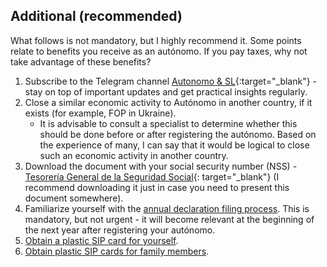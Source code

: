 ## Additional (recommended)

What follows is not mandatory, but I highly recommend it. Some points relate to benefits you receive as an
autónomo. If you pay taxes, why not take advantage of these benefits?

1. Subscribe to the Telegram channel [Autonomo & SL](https://bit.ly/autonomo-and-sl-channel){:target="_blank"} - 
   stay on top of important updates and get practical insights regularly.
2. Close a similar economic activity to Autónomo in another country, if it exists (for example, FOP in Ukraine).
    - It is advisable to consult a specialist to determine whether this should be done before or after registering the
      autónomo. Based on the experience of many, I can say that it would be logical to close such an economic activity
      in another country.
3. Download the document with your social security number (NSS) -
   [Tesorería General de la Seguridad Social](https://portal.seg-social.gob.es/wps/portal/importass/importass/bienvenida){:
   target="_blank"} (I recommend downloading it just in case you need to present this document somewhere).
4. Familiarize yourself with the [annual declaration filing process](#annual-declaration-renta). This is mandatory, but not urgent - it will become relevant at the beginning of the next year after registering your autónomo.
5. [Obtain a plastic SIP card for yourself](#obtaining-a-plastic-sip-for-yourself).
6. [Obtain plastic SIP cards for family members](#obtaining-a-plastic-sip-for-family-members).
